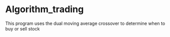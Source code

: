 # Algorithm_trading
This program uses the dual moving average crossover to determine when to buy or sell stock
